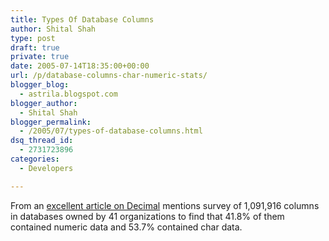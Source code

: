 ```yaml
---
title: Types Of Database Columns
author: Shital Shah
type: post
draft: true
private: true
date: 2005-07-14T18:35:00+00:00
url: /p/database-columns-char-numeric-stats/
blogger_blog:
  - astrila.blogspot.com
blogger_author:
  - Shital Shah
blogger_permalink:
  - /2005/07/types-of-database-columns.html
dsq_thread_id:
  - 2731723896
categories:
  - Developers

---
```

From an [excellent article on Decimal][1] mentions survey of 1,091,916 columns in databases owned by 41 organizations to find that 41.8% of them contained numeric data and 53.7% contained char data.

 [1]: http://www2.hursley.ibm.com/decimal/decifaq1.html